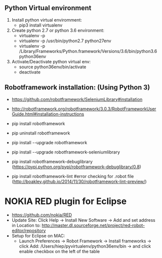 ## Python Virtual environment 

1.  Install python virtual enviromment: 
    -  pip3 install virtualenv
2. Create python 2.7 or python 3.6 environment:
    - virtualenv -p <python-version> <desired-path>
    - virtualenv -p /usr/bin/python2.7 python27env
    - virtualenv -p /Library/Frameworks/Python.framework/Versions/3.6/bin/python3.6 python36env
3. Activate/Deactivate python virtual env:
    - source python36env/bin/activate
    - deactivate

## Robotframework installation: (Using Python 3)
* https://github.com/robotframework/SeleniumLibrary#installation
* http://robotframework.org/robotframework/3.0.3/RobotFrameworkUserGuide.html#installation-instructions

* pip install robotframework
* pip uninstall robotframework
* pip install --upgrade robotframework
* pip install --upgrade robotframework-seleniumlibrary
* pip install robotframework-debuglibrary (https://pypi.python.org/pypi/robotframework-debuglibrary/0.8)
* pip install robotframework-lint   #error checking for .robot file (http://boakley.github.io/2014/11/30/robotframework-lint-preview/)

# NOKIA RED plugin for Eclipse
* https://github.com/nokia/RED
* Update Site: Click Help -> Install New Software -> Add and set address in Location to: 
  http://master.dl.sourceforge.net/project/red-robot-editor/repository
* Setup for Eclipse on MAC:
    - Launch Preferences -> Robot Framework -> Install frameworks -> click Add: /Users/hiep/pyvirtualenv/python36env/bin -> and click enable checkbox on the left of the table

